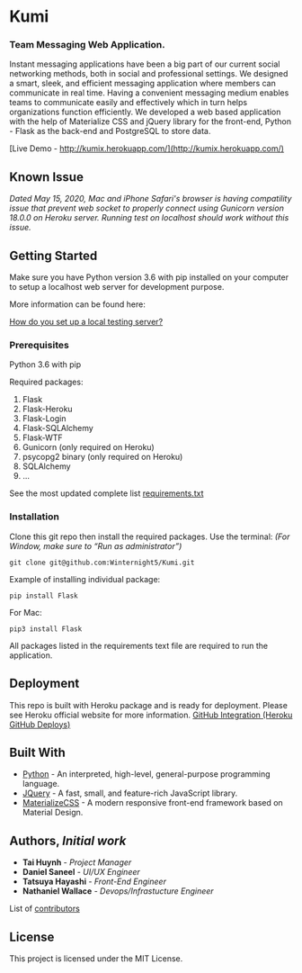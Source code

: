 # Kumi
### Team Messaging Web Application.

Instant messaging applications have been a big part of our current social networking methods, both in social and professional settings. We designed a smart, sleek, and efficient messaging application where members can communicate in real time. Having a convenient messaging medium enables teams to communicate easily and effectively which in turn helps organizations function efficiently. We developed a web based application with the help of Materialize CSS and jQuery library for the front-end, Python - Flask as the back-end and PostgreSQL to store data.


[Live Demo - http://kumix.herokuapp.com/](http://kumix.herokuapp.com/)

## Known Issue

*Dated May 15, 2020, Mac and iPhone Safari's browser is having compatility issue that prevent web socket to properly connect using Gunicorn version 18.0.0 on Heroku server. Running test on localhost should work without this issue.*


## Getting Started

Make sure you have Python version 3.6 with pip installed on your computer to setup a localhost web server for development purpose.

More information can be found here:

[How do you set up a local testing server?]( https://developer.mozilla.org/en-US/docs/Learn/Common_questions/set_up_a_local_testing_server)

### Prerequisites

Python 3.6 with pip

Required packages: 
1.	Flask
2.	Flask-Heroku
3.	Flask-Login
4.	Flask-SQLAlchemy
5.	Flask-WTF
6.	Gunicorn (only required on Heroku)
7.	psycopg2 binary (only required on Heroku)
8.	SQLAlchemy
9. ...

See the most updated complete list [requirements.txt](https://github.com/Winternight5/Kumi/blob/master/requirements.txt)

### Installation

Clone this git repo then install the required packages. 
Use the terminal: *(For Window, make sure to “Run as administrator”)*
```
git clone git@github.com:Winternight5/Kumi.git
```

Example of installing individual package:

```
pip install Flask
```
For Mac:
```
pip3 install Flask
```
All packages listed in the requirements text file are required to run the application.


## Deployment

This repo is built with Heroku package and is ready for deployment. Please see Heroku official website for more information.
[GitHub Integration (Heroku GitHub Deploys)]( https://devcenter.heroku.com/articles/github-integration)


## Built With

* [Python](https://www.python.org/) - An interpreted, high-level, general-purpose programming language.
* [JQuery](https://www.jquery.com) - A fast, small, and feature-rich JavaScript library.
* [MaterializeCSS](https://materializecss.com/) - A modern responsive front-end framework based on Material Design.


## Authors, *Initial work*

* **Tai Huynh** - *Project Manager*
* **Daniel Saneel** - *UI/UX Engineer*
* **Tatsuya Hayashi** - *Front-End Engineer*
* **Nathaniel Wallace** - *Devops/Infrastucture Engineer*

List of [contributors]( https://github.com/Winternight5/Kumi/graphs/contributors)


## License

This project is licensed under the MIT License.
